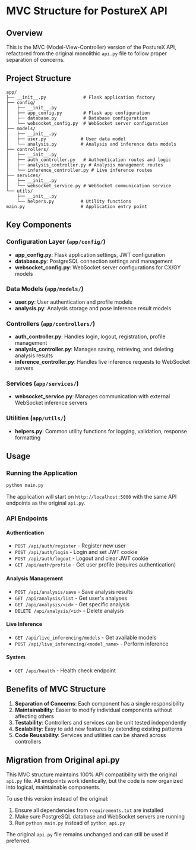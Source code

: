 # MVC Structure for PostureX API

## Overview
This is the MVC (Model-View-Controller) version of the PostureX API, refactored from the original monolithic `api.py` file to follow proper separation of concerns.

## Project Structure

```
app/
├── __init__.py              # Flask application factory
├── config/
│   ├── __init__.py
│   ├── app_config.py        # Flask app configuration
│   ├── database.py          # Database configuration
│   └── websocket_config.py  # WebSocket server configuration
├── models/
│   ├── __init__.py
│   ├── user.py             # User data model
│   └── analysis.py         # Analysis and inference data models
├── controllers/
│   ├── __init__.py
│   ├── auth_controller.py   # Authentication routes and logic
│   ├── analysis_controller.py # Analysis management routes
│   └── inference_controller.py # Live inference routes
├── services/
│   ├── __init__.py
│   └── websocket_service.py # WebSocket communication service
└── utils/
    ├── __init__.py
    └── helpers.py          # Utility functions
main.py                     # Application entry point
```

## Key Components

### Configuration Layer (`app/config/`)
- **app_config.py**: Flask application settings, JWT configuration
- **database.py**: PostgreSQL connection settings and management
- **websocket_config.py**: WebSocket server configurations for CX/GY models

### Data Models (`app/models/`)
- **user.py**: User authentication and profile models
- **analysis.py**: Analysis storage and pose inference result models

### Controllers (`app/controllers/`)
- **auth_controller.py**: Handles login, logout, registration, profile management
- **analysis_controller.py**: Manages saving, retrieving, and deleting analysis results
- **inference_controller.py**: Handles live inference requests to WebSocket servers

### Services (`app/services/`)
- **websocket_service.py**: Manages communication with external WebSocket inference servers

### Utilities (`app/utils/`)
- **helpers.py**: Common utility functions for logging, validation, response formatting

## Usage

### Running the Application
```bash
python main.py
```

The application will start on `http://localhost:5000` with the same API endpoints as the original `api.py`.

### API Endpoints

#### Authentication
- `POST /api/auth/register` - Register new user
- `POST /api/auth/login` - Login and set JWT cookie
- `POST /api/auth/logout` - Logout and clear JWT cookie
- `GET /api/auth/profile` - Get user profile (requires authentication)

#### Analysis Management
- `POST /api/analysis/save` - Save analysis results
- `GET /api/analysis/list` - Get user's analyses
- `GET /api/analysis/<id>` - Get specific analysis
- `DELETE /api/analysis/<id>` - Delete analysis

#### Live Inference
- `GET /api/live_inferencing/models` - Get available models
- `POST /api/live_inferencing/<model_name>` - Perform inference

#### System
- `GET /api/health` - Health check endpoint

## Benefits of MVC Structure

1. **Separation of Concerns**: Each component has a single responsibility
2. **Maintainability**: Easier to modify individual components without affecting others
3. **Testability**: Controllers and services can be unit tested independently
4. **Scalability**: Easy to add new features by extending existing patterns
5. **Code Reusability**: Services and utilities can be shared across controllers

## Migration from Original api.py

This MVC structure maintains 100% API compatibility with the original `api.py` file. All endpoints work identically, but the code is now organized into logical, maintainable components.

To use this version instead of the original:
1. Ensure all dependencies from `requirements.txt` are installed
2. Make sure PostgreSQL database and WebSocket servers are running
3. Run `python main.py` instead of `python api.py`

The original `api.py` file remains unchanged and can still be used if preferred.
